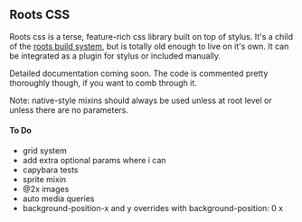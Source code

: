 Roots CSS
---------

Roots css is a terse, feature-rich css library built on top of stylus. It's a child of the [roots build system](http://github.com/jenius/roots-cli), but is totally old enough to live on it's own. It can be integrated as a plugin for stylus or included manually.

Detailed documentation coming soon. The code is commented pretty thoroughly though, if you want to comb through it.

Note: native-style mixins should always be used unless at root level or unless there are no parameters.

#### To Do
- grid system
- add extra optional params where i can
- capybara tests
- sprite mixin
- @2x images
- auto media queries
- background-position-x and y overrides with background-position: 0 x